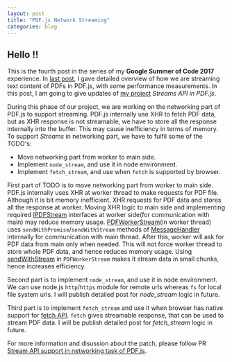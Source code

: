 ```yaml
---
layout: post
title: "PDF.js Network Streaming"
categories: blog
---
```


## Hello !!

This is the fourth post in the series of my **Google Summer of Code 2017** experience. In [last post](https://mukulmishra18.github.io/blog/Streaming-PDF-TextContent/), I gave detailed overview of how we are streaming text content of PDFs in PDF.js, with some performance measurements. In this post, I am going to give updates of [my project](https://github.com/mozilla/pdf.js/projects/4) _Streams API in PDF.js_.

During this phase of our project, we are working on the networking part of PDF.js to support streaming. PDF.js internally use XHR to fetch PDF data, but as XHR response is not streamable, we have to store all the response internally into the buffer. This may cause inefficiency in terms of memory. To support _Streams_ in networking part, we have to fulfil some of the TODO's:
- Move networking part from worker to main side.
- Implement `node_stream`, and use it in node environment.
- Implement `fetch_stream`, and use when `fetch` is supported by browser.

First part of TODO is to move networking part from worker to main side. PDF.js internally uses XHR at worker thread to make requests for PDF file. Although it is bit memory inefficient. XHR requests for PDF data and stores all the response at worker. Moving XHR logic to main side and implementing required [IPDFStream](https://github.com/mozilla/pdf.js/blob/master/src/core/worker.js#L62) interfaces at worker side(for communication with main) may reduce memory usage. [PDFWorkerStream](https://github.com/mozilla/pdf.js/blob/master/src/core/worker.js#L199)(in worker thread) uses `sendWithPromise`/`sendWithStream` methods of [MessageHandler](https://github.com/mozilla/pdf.js/blob/master/src/shared/util.js#L1268) internally for communication with main thread. After this, worker will ask for PDF data from main only when needed. This will not force worker thread to store whole PDF data, and hence reduces memory usage. Using [sendWithStream](https://mukulmishra18.github.io/blog/sendWithStream-in-PDF.js/) in `PDFWorkerStream` makes it stream data in small chunks, hence increases efficiency.

Second part is to implement `node_stream`, and use it in node environment. We can use node.js `http`/`https` module for remote urls whereas `fs` for local file system urls. I will publish detailed post for _node_stream_ logic in future.

Third part is to implement `fetch_stream` and use it when browser has native support for [fetch API](https://fetch.spec.whatwg.org/#fetch-api). `fetch` gives streamable response, that can be used to stream PDF data. I will be publish detailed post for _fetch_stream_ logic in future.


For more information and disussion about the patch, please follow PR [Stream API support in networking task of PDF.js](https://github.com/mozilla/pdf.js/pull/8617).
